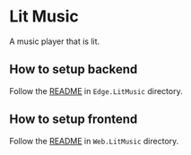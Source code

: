 # Lit Music

A music player that is lit.

## How to setup backend

Follow the [README](./Edge.LitMusic/README.md) in `Edge.LitMusic` directory.

## How to setup frontend

Follow the [README](./Web.LitMusic/README.md) in `Web.LitMusic` directory.
